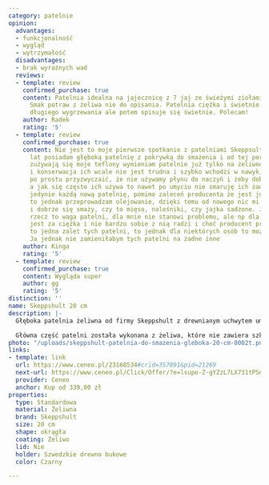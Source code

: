 ```yaml
---
category: patelnie
opinion:
  advantages:
  - funkcjonalność
  - wygląd
  - wytrzymałość
  disadvantages:
  - brak wyraźnych wad
  reviews:
  - template: review
    confirmed_purchase: true
    content: Patelnia idealna na jajecznicę z 7 jaj ze świeżymi ziołami na maśle.
      Smak potraw z żeliwa nie do opisania. Patelnia ciężka i świetnie wykonana. Wymaga
      długiego wygrzewania ale potem spisuje się świetnie. Polecam!
    author: Radek
    rating: '5'
  - template: review
    confirmed_purchase: true
    content: Nie jest to moje pierwsze spotkanie z patelniami Skeppsult, od dwóch
      lat posiadam głęboką patelnię z pokrywką do smażenia i od tej pory w miarę jak
      zużywają się moje teflony wymieniam patelnie już tylko na żeliwne.. A mycie
      i konserwacja ich wcale nie jest trudna i szybko wchodzi w nawyk, trzeba się
      po prostu przyzwyczaić, że nie używamy płynu do naczyń i żeby dobrze je wysuszyć,
      a jak się często ich używa to nawet po umyciu nie smaruję ich żadnym olejem,
      jedynie każdą nową patelnię, pomimo zaleceń producenta że jest już zakonserwowana,
      to jednak przeprowadzam olejowanie, dzięki temu od nowego nic mi nie przywiera
      i dobrze się smaży, czy to mięso, naleśniki, czy jajka sadzone. Jedna ważna
      rzecz to waga patelni, dla mnie nie stanowi problemu, ale np dla mojej mamy
      jest za ciężka i nie bardzo sobie z nią radzi i choć producent przekonuje, że
      to jedna zalet tych patelni, to jednak dla niektórych osób to może być wadą.
      Ja jednak nie zamieniłabym tych patelni na żadne inne
    author: Kinga
    rating: '5'
  - template: review
    confirmed_purchase: true
    content: Wygląda super
    author: gg
    rating: '5'
distinction: ''
name: Skeppshult 20 cm 
description: |-
  Głęboka patelnia żeliwna od firmy Skeppshult z drewnianym uchwytem umożliwia szybkie przygotowanie smażonych potraw. Dzięki impregnacji patelni olejem rzepakowym w procesie produkcji jedzenie nie przywiera do dna podczas gotowania, a naczynie zachowuje lśniący wygląd przez cały czas użytkowania. To patelnia idealna do użytku codziennego.

  Główna część patelni została wykonana z żeliwa, które nie zawiera szkodliwych substancji i jest bezpieczne dla zdrowia. Jednocześnie, dzięki swoim właściwościom, zapewnia trwałość produktu, dba o równomierne rozprowadzanie ciepła podczas smażenia na całej powierzchni naczynia. Dzięki temu jest on odporny na ewentualne odkształcenia i zarysowania. Patelnia w procesie produkcji jest specjalnie impregnowana za pomocą naturalnego oleju rzepakowego. Takie rozwiązanie jest nie tylko przyjazne środowisku, ale także stanowi naturalną powłokę nieprzywierającą. To zapewnia wygodne i szybkie przygotowywanie posiłków. Zaleca się ręczne mycie naczynia ze względu na materiały wykorzystane do jego produkcji.
photo: "/uploads/skeppshult-patelnia-do-smazenia-gleboka-20-cm-0002t.png"
links:
- template: link
  url: https://www.ceneo.pl/23168534#crid=357891&pid=21269
  next-url: https://www.ceneo.pl/Click/Offer/?e=lsupo-Z-gYZzL7LX731tPSdtqS955Boal1fJ0i_8vpIJ7zHGRn695gxpg4AiJU6M-2YCa8DNW7GntTFK5IzBL_kUSJyUU70ur00UwqbouLGAIAbe7FYL1jCrrdFsh1D35QZZRWH2aIniFjK2MuSYRtDEHJR810lyhhQpQCK_Grc3c95PNgc1lZgHUZe-szT75DPSVj20NocTEmZCrTb7NoWC2hgW2ze91YE3EXH6Ok-lUEzCWQUN3RTzT2HpwwYI7-sMlSqLP5r427Qd1xzOvcfjuJ1zM8m_LuHLZ-k9Kxq53V1ECauUM24XZ4cRkYTpC-Svow7acztJvI5KyZLtuIrB2ydpcTFOJ2g_RAC3ks7MC4LmeZOmrA==&a=2&rc=notset
  provider: Ceneo
  anchor: Kup od 339,00 zł
properties:
  type: Standardowa
  material: Żeliwna
  brand: Skeppshult
  size: 20 cm
  shape: okrągła
  coating: Żeliwo
  lid: Nie
  holder: Szwedzkie drewno bukowe
  color: Czarny

---
```

